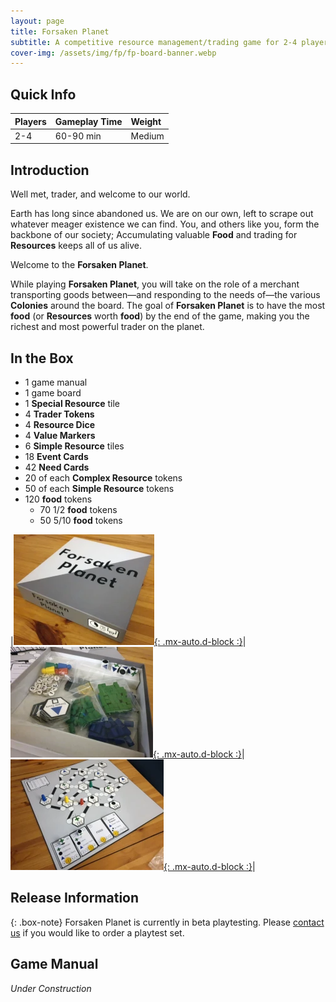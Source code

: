 ```yaml
---
layout: page
title: Forsaken Planet
subtitle: A competitive resource management/trading game for 2-4 players
cover-img: /assets/img/fp/fp-board-banner.webp
---
```


## Quick Info

| Players | Gameplay Time | Weight |
| :------ |:--- | :--- |
| 2-4 | 60-90 min | Medium |

## Introduction

Well met, trader, and welcome to our world.

Earth has long since abandoned us. We are on our own, left to scrape out whatever meager existence we can find. You, and others like you, form the backbone of our society; Accumulating valuable **Food** and trading for **Resources** keeps all of us alive.

Welcome to the **Forsaken Planet**.

While playing **Forsaken Planet**, you will take on the role of a merchant transporting goods between—and responding to the needs of—the various **Colonies** around the board. The goal of **Forsaken Planet** is to have the most **food** (or **Resources** worth **food**) by the end of the game, making you the richest and most powerful trader on the planet.

## In the Box

- 1 game manual
- 1 game board
- 1 **Special Resource** tile
- 4 **Trader Tokens**
- 4 **Resource Dice**
- 4 **Value Markers**
- 6 **Simple Resource** tiles
- 18 **Event Cards**
- 42 **Need Cards**
- 20 of each **Complex Resource** tokens
- 50 of each **Simple Resource** tokens
- 120 **food** tokens
  - 70 1/2 **food** tokens
  - 50 5/10 **food** tokens

|[![Forsaken Planet playtest box](/assets/img/fp/fp-box-sm.webp){: .mx-auto.d-block :}](/assets/img/fp/fp-box.webp)|[![Forsaken Planet playtest contents](/assets/img/fp/fp-contents-sm.webp){: .mx-auto.d-block :}](/assets/img/fp/fp-contents.webp)|[![Forsaken Planet playtest board](/assets/img/fp/fp-board-sm.webp){: .mx-auto.d-block :}](/assets/img/fp/fp-board.webp)|

## Release Information

{: .box-note}
Forsaken Planet is currently in beta playtesting. Please [contact us](/contact) if you would like to order a playtest set.

## Game Manual

*Under Construction*
